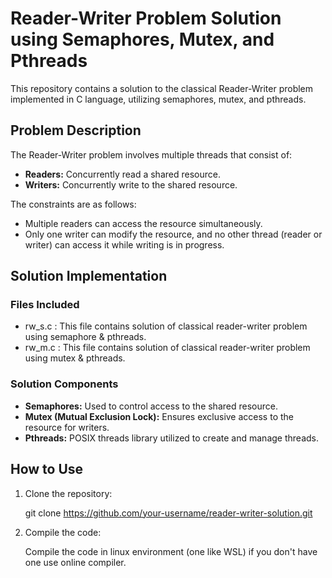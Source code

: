 # Reader-Writer Problem Solution using Semaphores, Mutex, and Pthreads

This repository contains a solution to the classical Reader-Writer problem implemented in C language, utilizing semaphores, mutex, and pthreads.

## Problem Description

The Reader-Writer problem involves multiple threads that consist of:
- **Readers:** Concurrently read a shared resource.
- **Writers:** Concurrently write to the shared resource.

The constraints are as follows:
- Multiple readers can access the resource simultaneously.
- Only one writer can modify the resource, and no other thread (reader or writer) can access it while writing is in progress.

## Solution Implementation

### Files Included
- rw_s.c : This file contains solution of classical reader-writer problem using semaphore & pthreads.
- rw_m.c : This file contains solution of classical reader-writer problem using mutex & pthreads.

### Solution Components
- **Semaphores:** Used to control access to the shared resource.
- **Mutex (Mutual Exclusion Lock):** Ensures exclusive access to the resource for writers.
- **Pthreads:** POSIX threads library utilized to create and manage threads.

## How to Use

1. Clone the repository:

    
    git clone https://github.com/your-username/reader-writer-solution.git
   

2. Compile the code:

   Compile the code in linux environment (one like WSL) if you don't have one use online compiler.  



    


